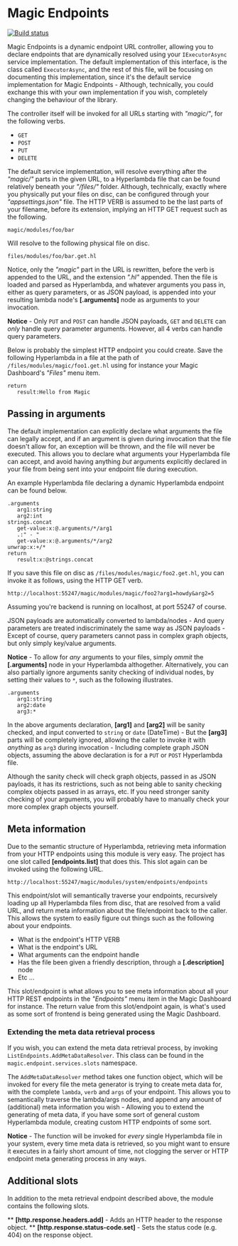 
# Magic Endpoints

[![Build status](https://travis-ci.org/polterguy/magic.endpoint.svg?master)](https://travis-ci.org/polterguy/magic.endpoint)

Magic Endpoints is a dynamic endpoint URL controller, allowing you to declare endpoints that are dynamically
resolved using your `IExecutorAsync` service implementation. The default implementation of this interface, is the
class called `ExecutorAsync`, and the rest of this file, will be focusing on documenting this implementation,
since it's the default service implementation for Magic Endpoints - Although, technically, you could exchange
this with your own implementation if you wish, completely changing the behaviour of the library.

The controller itself will be invoked for all URLs starting with _"magic/"_, for the following verbs.

* `GET`
* `POST`
* `PUT`
* `DELETE`

The default service implementation, will resolve everything after the _"magic/"_ parts in the
given URL, to a Hyperlambda file that can be found relatively beneath your _"/files/"_ folder.
Although, technically, exactly where you physically put your files on disc, can be configured
through your _"appsettings.json"_ file. The HTTP VERB is assumed to be the last parts of your
filename, before its extension, implying an HTTP GET request such as the following.

```
magic/modules/foo/bar
```

Will resolve to the following physical file on disc.

```
files/modules/foo/bar.get.hl
```

Notice, only the _"magic"_ part in the URL is rewritten, before the verb is appended to the URL, and
the extension _".hl"_ appended. Then the file is loaded and parsed as Hyperlambda, and whatever arguments
you pass in, either as query parameters, or as JSON payload, is appended into your resulting lambda
node's **[.arguments]** node as arguments to your invocation.

**Notice** - Only `PUT` and `POST` can handle JSON payloads, `GET` and `DELETE` can _only_ handle
query parameter arguments. However, all 4 verbs can handle query parameters.

Below is probably the simplest HTTP endpoint you could create. Save the following Hyperlambda in a
file at the path of `/files/modules/magic/foo1.get.hl` using for instance your Magic Dashboard's
_"Files"_ menu item.

```
return
   result:Hello from Magic
```

## Passing in arguments

The default implementation can explicitly declare what arguments the file can legally accept, and
if an argument is given during invocation that the file doesn't allow for, an exception will be
thrown, and the file will never be executed. This allows you to declare what arguments your
Hyperlambda file can accept, and avoid having anything _but_ arguments explicitly declared in your
file from being sent into your endpoint file during execution.

An example Hyperlambda file declaring a dynamic Hyperlambda endpoint can be found below.

```
.arguments
   arg1:string
   arg2:int
strings.concat
   get-value:x:@.arguments/*/arg1
   .:" - "
   get-value:x:@.arguments/*/arg2
unwrap:x:+/*
return
   result:x:@strings.concat
```

If you save this file on disc as `/files/modules/magic/foo2.get.hl`, you can invoke it as follows, using
the HTTP GET verb.

```
http://localhost:55247/magic/modules/magic/foo2?arg1=howdy&arg2=5
```

Assuming you're backend is running on localhost, at port 55247 of course.

JSON payloads are automatically converted to lambda/nodes - And query parameters are treated
indiscriminately the same way as JSON payloads - Except of course, query parameters cannot
pass in complex graph objects, but only simply key/value arguments.

**Notice** - To allow for _any_ arguments to your files, simply _ommit_ the **[.arguments]** node
in your Hyperlambda althogether. Alternatively, you can also partially ignore arguments sanity checking
of individual nodes, by setting their values to `*`, such as the following illustrates.

```
.arguments
   arg1:string
   arg2:date
   arg3:*
```

In the above arguments declaration, **[arg1]** and **[arg2]** will be sanity checked, and input converted
to `string` or `date` (DateTime) - But the **[arg3]** parts will be completely ignored, allowing the caller
to invoke it with _anything_ as `arg3` during invocation - Including complete graph JSON objects, assuming
the above declaration is for a `PUT` or `POST` Hyperlambda file.

Although the sanity check will check graph objects, passed in as JSON payloads, it has its restrictions,
such as not being able to sanity checking complex objects passed in as arrays, etc. If you need stronger
sanity checking of your arguments, you will probably have to manually check your more complex graph objects
yourself.

## Meta information

Due to the semantic structure of Hyperlambda, retrieving meta information from your HTTP endpoints
using this module is very easy. The project has one slot called **[endpoints.list]** that does this.
This slot again can be invoked using the following URL.

```
http://localhost:55247/magic/modules/system/endpoints/endpoints
```

This endpoint/slot will semantically traverse your endpoints, recursively loading up all Hyperlambda
files from disc, that are resolved from a valid URL, and return meta information about the file/endpoint
back to the caller. This allows the system to easily figure out things such as the following about
your endpoints.

* What is the endpoint's HTTP VERB
* What is the endpoint's URL
* What arguments can the endpoint handle
* Has the file been given a friendly description, through a **[.description]** node
* Etc ...

This slot/endpoint is what allows you to see meta information about all your HTTP REST endpoints
in the _"Endpoints"_ menu item in the Magic Dashboard for instance. The return value from this
slot/endpoint again, is what's used as some sort of frontend is being generated using the Magic
Dashboard.

### Extending the meta data retrieval process

If you wish, you can extend the meta data retrieval process, by
invoking `ListEndpoints.AddMetaDataResolver`. This class can be found in the `magic.endpoint.services.slots`
namespace.

The `AddMetaDataResolver` method takes one function object, which will be invoked for every file
the meta generator is trying to create meta data for, with the complete `lambda`, `verb` and `args`
of your endpoint. This allows you to semantically traverse the lambda/args nodes, and append
any amount of (additional) meta information you wish - Allowing you to extend the generating
of meta data, if you have some sort of general custom Hyperlambda module, creating custom
HTTP endpoints of some sort.

**Notice** - The function will be invoked for _every_ single Hyperlambda file in your system,
every time meta data is retrieved, so you might want to ensure it executes in a fairly short
amount of time, not clogging the server or HTTP endpoint meta generating process in any ways.

## Additional slots

In addition to the meta retrieval endpoint described above, the module contains the following
slots.

** __[http.response.headers.add]__ - Adds an HTTP header to the response object.
** __[http.response.status-code.set]__ - Sets the status code (e.g. 404) on the response object.
